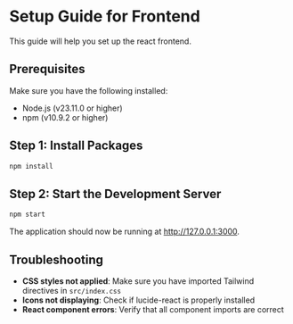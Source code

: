 # Setup Guide for Frontend

This guide will help you set up the react frontend.

## Prerequisites

Make sure you have the following installed:
- Node.js (v23.11.0 or higher)
- npm (v10.9.2 or higher)

## Step 1: Install Packages

```bash
npm install
```

## Step 2: Start the Development Server

```bash
npm start
```

The application should now be running at http://127.0.0.1:3000.

## Troubleshooting

- **CSS styles not applied**: Make sure you have imported Tailwind directives in `src/index.css`
- **Icons not displaying**: Check if lucide-react is properly installed
- **React component errors**: Verify that all component imports are correct